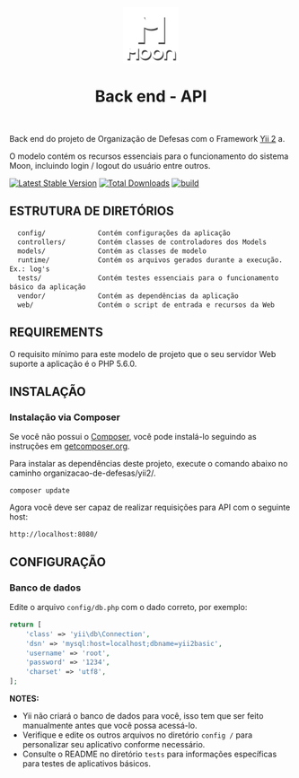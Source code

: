 <p align="center">
    <a href="https://github.com/tsiw1g3/organizacao-de-defesas" target="_blank">
        <img src="LOGO.png" height="100px">
    </a>
    <h1 align="center">Back end - API</h1>
    <br>
</p>

Back end do projeto de Organização de Defesas com o Framework [Yii 2](http://www.yiiframework.com/) a.

O modelo contém os recursos essenciais para o funcionamento do sistema Moon, incluindo login / logout do usuário entre outros.


[![Latest Stable Version](https://img.shields.io/packagist/v/yiisoft/yii2-app-basic.svg)](https://packagist.org/packages/yiisoft/yii2-app-basic)
[![Total Downloads](https://img.shields.io/packagist/dt/yiisoft/yii2-app-basic.svg)](https://packagist.org/packages/yiisoft/yii2-app-basic)
[![build](https://github.com/yiisoft/yii2-app-basic/workflows/build/badge.svg)](https://github.com/yiisoft/yii2-app-basic/actions?query=workflow%3Abuild)

ESTRUTURA DE DIRETÓRIOS
-------------------

      config/             Contém configurações da aplicação
      controllers/        Contém classes de controladores dos Models
      models/             Contém as classes de modelo
      runtime/            Contém os arquivos gerados durante a execução. Ex.: log's
      tests/              Contém testes essenciais para o funcionamento básico da aplicação
      vendor/             Contém as dependências da aplicação
      web/                Contém o script de entrada e recursos da Web



REQUIREMENTS
------------

O requisito mínimo para este modelo de projeto que o seu servidor Web suporte a aplicação é o PHP 5.6.0.


INSTALAÇÃO
------------

### Instalação via Composer

Se você não possui o [Composer](http://getcomposer.org/), você pode instalá-lo seguindo as instruções
em [getcomposer.org](http://getcomposer.org/doc/00-intro.md#installation-nix).

Para instalar as dependências deste projeto, execute o comando abaixo no caminho organizacao-de-defesas/yii2/.

~~~
composer update
~~~

Agora você deve ser capaz de realizar requisições para API com o seguinte host:

~~~
http://localhost:8080/
~~~

CONFIGURAÇÃO
-------------

### Banco de dados

Edite o arquivo `config/db.php` com o dado correto, por exemplo:

```php
return [
    'class' => 'yii\db\Connection',
    'dsn' => 'mysql:host=localhost;dbname=yii2basic',
    'username' => 'root',
    'password' => '1234',
    'charset' => 'utf8',
];
```

**NOTES:**
- Yii não criará o banco de dados para você, isso tem que ser feito manualmente antes que você possa acessá-lo.
- Verifique e edite os outros arquivos no diretório `config /` para personalizar seu aplicativo conforme necessário.
- Consulte o README no diretório `tests` para informações específicas para testes de aplicativos básicos.